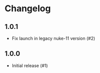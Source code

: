 Changelog
=========

1.0.1
-----
  - Fix launch in legacy nuke-11 version (#2)

1.0.0
-----
  - Initial release (#1)
